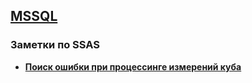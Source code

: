 ## [MSSQL](../MSSQL.md) 
### Заметки по SSAS  
- **[Поиск ошибки при процессинге измерений куба](./Error_Dims.md)**  

